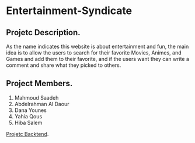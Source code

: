 # Entertainment-Syndicate

## Projetc Description.
As the name indicates this website is about entertainment and fun, the main idea is to allow the users to search for their favorite Movies, Animes, and Games and add them to their favorite, and if the users want they can write a comment and share what they picked to others.

## Project Members.
1. Mahmoud Saadeh
1. Abdelrahman Al Daour
1. Dana Younes
1. Yahia Qous
1. Hiba Salem

[Projetc Backtend](https://github.com/Entertainment-Syndicate/backend-entertainment-syndicate).
